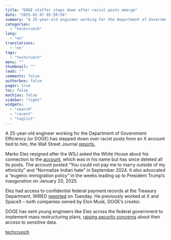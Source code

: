```yaml
---
title: "DOGE staffer steps down after racist posts emerge"
date: "2025-02-07 05:50:56"
summary: "A 25-year-old engineer working for the Department of Government Efficiency (or DOGE) has stepped down over racist posts from an X account tied to him, the Wall Street Journal reports. Marko Elez resigned after the WSJ asked the White House about his connection to the account, which was in his..."
categories:
  - "techcrunch"
lang:
  - "en"
translations:
  - "en"
tags:
  - "techcrunch"
menu: ""
thumbnail: ""
lead: ""
comments: false
authorbox: false
pager: true
toc: false
mathjax: false
sidebar: "right"
widgets:
  - "search"
  - "recent"
  - "taglist"
---
```


A 25-year-old engineer working for the Department of Government Efficiency (or DOGE) has stepped down over racist posts from an X account tied to him, the Wall Street Journal [reports.](https://www.wsj.com/tech/doge-staffer-resigns-over-racist-posts-d9f11a93)

Marko Elez resigned after the WSJ asked the White House about his connection to the [account](https://x.com/marko_elez), which was in his name but has since deleted all its posts. The account posted “You could not pay me to marry outside of my ethnicity” and “Normalize Indian hate” in September 2024. It also advocated a “eugenic immigration policy” in the weeks leading up to President Trump’s inauguration on January 20, 2025.

Elez had access to confidential federal payment records at the Treasury Department, WIRED [reported](https://www.wired.com/story/elon-musk-associate-bfs-federal-payment-system/) on Tuesday. He previously worked at X and SpaceX – both companies owned by Elon Musk, DOGE’s creator.

DOGE has sent young engineers like Elez across the federal government to implement mass restructuring plans, [raising security concerns](https://techcrunch.com/2025/02/05/the-biggest-breach-of-u-s-government-data-is-under-way/) about their access to sensitive data.

[techcrunch](https://techcrunch.com/2025/02/06/doge-staffer-steps-down-after-racist-posts-emerge/)
